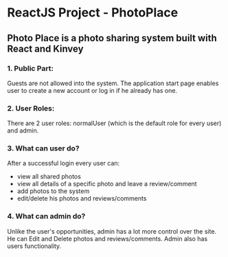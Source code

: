 # ReactJS Project - PhotoPlace

## Photo Place is a photo sharing system built with React and Kinvey

### 1. Public Part:
Guests are not allowed into the system. The application start page enables user to create a new account or log in if he already has one.

### 2. User Roles:
There are 2 user roles: normalUser (which is the default role for every user) and admin.

### 3. What can user do?
After a successful login every user can: 
* view all shared photos
* view all details of a specific photo and leave a review/comment
* add photos to the system
* edit/delete his photos and reviews/comments

### 4. What can admin do?
Unlike the user's opportunities, admin has a lot more control over the site. He can Edit and Delete photos and reviews/comments. Admin also has users functionality.

